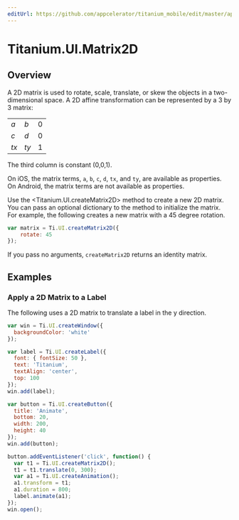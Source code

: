 ```yaml
---
editUrl: https://github.com/appcelerator/titanium_mobile/edit/master/apidoc/Titanium/UI/Matrix2D.yml
---
```

# Titanium.UI.Matrix2D

<TypeHeader/>

## Overview

A 2D matrix is used to rotate, scale, translate, or skew the objects in a two-dimensional space.
A 2D affine transformation can be  represented by a 3 by 3 matrix:

<table>
  <tbody>
    <tr>
      <td><i>a</i></td>
      <td><i>b</i></td>
      <td>0</td>
    </tr>
    <tr>
      <td><i>c</i></td>
      <td><i>d</i></td>
      <td>0</td>
    </tr>
    <tr>
      <td><i>tx</i></td>
      <td><i>ty</i></td>
      <td>1</td>
    </tr>
  </tbody>
</table>

The third column is constant (0,0,1).

On iOS, the matrix terms, `a`, `b`, `c`, `d`, `tx`, and `ty`,
are available as properties. On Android, the matrix terms are not available as properties.

Use the <Titanium.UI.createMatrix2D> method to create a new 2D matrix. You can
pass an optional <Matrix2DCreationDict> dictionary to the method to initialize the
matrix. For example, the following creates a new matrix with a 45 degree rotation.

``` js
var matrix = Ti.UI.createMatrix2D({
    rotate: 45
});
```

If you pass no arguments, `createMatrix2D` returns an identity matrix.

## Examples

### Apply a 2D Matrix to a Label

The following uses a 2D matrix to translate a label in the y direction.

``` js
var win = Ti.UI.createWindow({
  backgroundColor: 'white'
});

var label = Ti.UI.createLabel({
  font: { fontSize: 50 },
  text: 'Titanium',
  textAlign: 'center',
  top: 100
});
win.add(label);

var button = Ti.UI.createButton({
  title: 'Animate',
  bottom: 20,
  width: 200,
  height: 40
});
win.add(button);

button.addEventListener('click', function() {
  var t1 = Ti.UI.createMatrix2D();
  t1 = t1.translate(0, 300);
  var a1 = Ti.UI.createAnimation();
  a1.transform = t1;
  a1.duration = 800;
  label.animate(a1);
});
win.open();
```

<ApiDocs/>
